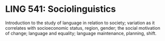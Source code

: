 # LING 541: Sociolinguistics

Introduction to the study of language in relation to society; variation as it correlates with socioeconomic status, region, gender; the social motivation of change; language and equality; language maintenance, planning, shift.